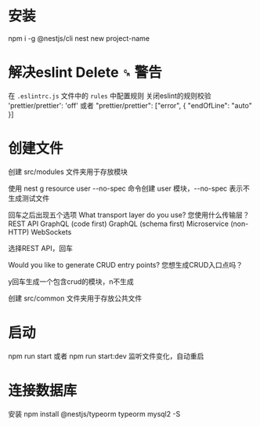 # 安装
npm i -g @nestjs/cli
nest new project-name


# 解决eslint Delete `␍` 警告
在 `.eslintrc.js` 文件中的 `rules` 中配置规则
关闭eslint的规则校验
'prettier/prettier': 'off'
或者
"prettier/prettier": ["error", { "endOfLine": "auto" }]


# 创建文件
创建 src/modules 文件夹用于存放模块

使用 nest g resource user --no-spec 命令创建 user 模块，--no-spec 表示不生成测试文件

回车之后出现五个选项
What transport layer do you use? 您使用什么传输层？
REST API
GraphQL (code first)
GraphQL (schema first)
Microservice (non-HTTP)
WebSockets

选择REST API，回车

Would you like to generate CRUD entry points? 您想生成CRUD入口点吗？

y回车生成一个包含crud的模块，n不生成

创建 src/common 文件夹用于存放公共文件



# 启动
npm run start 
或者
npm run start:dev 监听文件变化，自动重启

# 连接数据库
安装
npm install @nestjs/typeorm typeorm mysql2 -S

